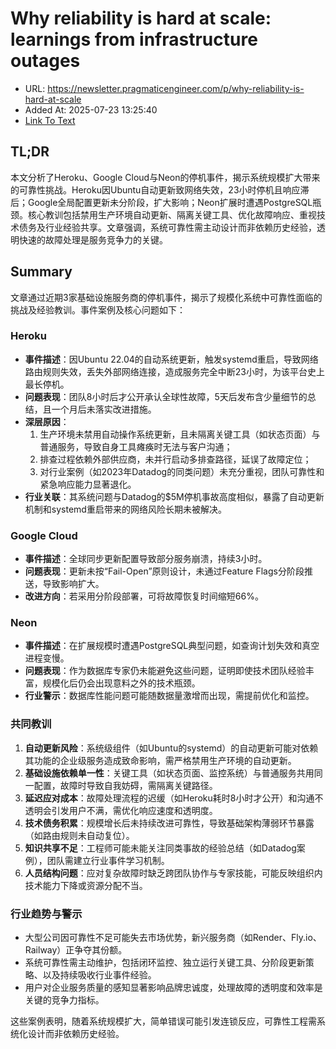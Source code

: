 # Why reliability is hard at scale: learnings from infrastructure outages
- URL: https://newsletter.pragmaticengineer.com/p/why-reliability-is-hard-at-scale
- Added At: 2025-07-23 13:25:40
- [Link To Text](2025-07-23-why-reliability-is-hard-at-scale-learnings-from-infrastructure-outages_raw.md)

## TL;DR


本文分析了Heroku、Google Cloud与Neon的停机事件，揭示系统规模扩大带来的可靠性挑战。Heroku因Ubuntu自动更新致网络失效，23小时停机且响应滞后；Google全局配置更新未分阶段，扩大影响；Neon扩展时遭遇PostgreSQL瓶颈。核心教训包括禁用生产环境自动更新、隔离关键工具、优化故障响应、重视技术债务及行业经验共享。文章强调，系统可靠性需主动设计而非依赖历史经验，透明快速的故障处理是服务竞争力的关键。

## Summary


文章通过近期3家基础设施服务商的停机事件，揭示了规模化系统中可靠性面临的挑战及经验教训。事件案例及核心问题如下：  

### Heroku  
- **事件描述**：因Ubuntu 22.04的自动系统更新，触发systemd重启，导致网络路由规则失效，丢失外部网络连接，造成服务完全中断23小时，为该平台史上最长停机。  
- **问题表现**：团队8小时后才公开承认全球性故障，5天后发布含少量细节的总结，且一个月后未落实改进措施。  
- **深层原因**：  
  1. 生产环境未禁用自动操作系统更新，且未隔离关键工具（如状态页面）与普通服务，导致自身工具瘫痪时无法与客户沟通；  
  2. 排查过程依赖外部供应商，未并行启动多排查路径，延误了故障定位；  
  3. 对行业案例（如2023年Datadog的同类问题）未充分重视，团队可靠性和紧急响应能力显著退化。  
- **行业关联**：其系统问题与Datadog的$5M停机事故高度相似，暴露了自动更新机制和systemd重启带来的网络风险长期未被解决。  

### Google Cloud  
- **事件描述**：全球同步更新配置导致部分服务崩溃，持续3小时。  
- **问题表现**：更新未按“Fail-Open”原则设计，未通过Feature Flags分阶段推送，导致影响扩大。  
- **改进方向**：若采用分阶段部署，可将故障恢复时间缩短66%。  

### Neon  
- **事件描述**：在扩展规模时遭遇PostgreSQL典型问题，如查询计划失效和真空进程变慢。  
- **问题表现**：作为数据库专家仍未能避免这些问题，证明即使技术团队经验丰富，规模化后仍会出现意料之外的技术瓶颈。  
- **行业警示**：数据库性能问题可能随数据量激增而出现，需提前优化和监控。  

### 共同教训  
1. **自动更新风险**：系统级组件（如Ubuntu的systemd）的自动更新可能对依赖其功能的企业级服务造成致命影响，需严格禁用生产环境的自动更新。  
2. **基础设施依赖单一性**：关键工具（如状态页面、监控系统）与普通服务共用同一配置，故障时导致自我妨碍，需隔离关键路径。  
3. **延迟应对成本**：故障处理流程的迟缓（如Heroku耗时8小时才公开）和沟通不透明会引发用户不满，需优化响应速度和透明度。  
4. **技术债务积累**：规模增长后未持续改进可靠性，导致基础架构薄弱环节暴露（如路由规则未自动复位）。  
5. **知识共享不足**：工程师可能未能关注同类事故的经验总结（如Datadog案例），团队需建立行业事件学习机制。  
6. **人员结构问题**：应对复杂故障时缺乏跨团队协作与专家技能，可能反映组织内技术能力下降或资源分配不当。  

### 行业趋势与警示  
- 大型公司因可靠性不足可能失去市场优势，新兴服务商（如Render、Fly.io、Railway）正争夺其份额。  
- 系统可靠性需主动维护，包括闭环监控、独立运行关键工具、分阶段更新策略、以及持续吸收行业事件经验。  
- 用户对企业服务质量的感知显著影响品牌忠诚度，处理故障的透明度和效率是关键的竞争力指标。  

这些案例表明，随着系统规模扩大，简单错误可能引发连锁反应，可靠性工程需系统化设计而非依赖历史经验。
